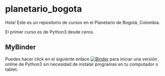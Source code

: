 # planetario_bogota

Hola! Este es un repositorio de cursos en el Planetario de Bogotá, Colombia.

El primer curso es de Python3 desde ceros.

## MyBinder

Puedes hacer click en el siguiente enlace 
[![Binder](https://mybinder.org/badge.svg)](https://mybinder.org/v2/gh/flgomezc/planetario_bogota/master) 
para iniciar una versión online de Python3 sin necesidad de instalar programas en tu computador o tablet.
